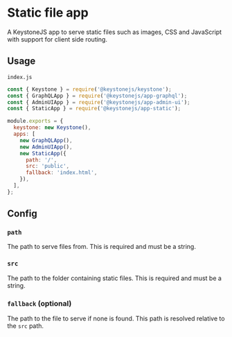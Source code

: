 <!--[meta]
section: api
subSection: apps
title: Static file app
[meta]-->

# Static file app

A KeystoneJS app to serve static files such as images, CSS and JavaScript with support for client side routing.

## Usage

`index.js`

```js
const { Keystone } = require('@keystonejs/keystone');
const { GraphQLApp } = require('@keystonejs/app-graphql');
const { AdminUIApp } = require('@keystonejs/app-admin-ui');
const { StaticApp } = require('@keystonejs/app-static');

module.exports = {
  keystone: new Keystone(),
  apps: [
    new GraphQLApp(),
    new AdminUIApp(),
    new StaticApp({
      path: '/',
      src: 'public',
      fallback: 'index.html',
    }),
  ],
};
```

## Config

### `path`

The path to serve files from. This is required and must be a string.

### `src`

The path to the folder containing static files. This is required and must be a string.

### `fallback` (optional)

The path to the file to serve if none is found. This path is resolved relative to the `src` path.
